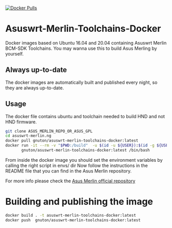 [![Docker Pulls](https://img.shields.io/docker/pulls/gnuton/asuswrt-merlin-toolchains-docker.svg)](https://hub.docker.com/r/gnuton/asuswrt-merlin-toolchains-docker)

# Asuswrt-Merlin-Toolchains-Docker
Docker images based on Ubuntu 16.04 and 20.04 containing Asuswrt Merlin BCM-SDK Toolchains.
You may wanna use this to build Asus Merling by yourself.

## Always up-to-date
The docker images are automatically built and published every night, so they are always up-to-date.

## Usage
The docker file contains ubuntu and toolchain needed to build HND and not HND firmware.

```bash
git clone ASUS_MERLIN_REPO_OR_ASUS_GPL
cd asuswrt-merlin.ng
docker pull gnuton/asuswrt-merlin-toolchains-docker:latest
docker run -it --rm -v "$PWD:/build"  -u $(id -u ${USER}):$(id -g ${USER}) \
       gnuton/asuswrt-merlin-toolchains-docker:latest /bin/bash

```
From inside the docker image you should set the environment variables by calling the right script in envs/ dir
Now follow the instructions in the README file that you can find in the  Asus Merlin repository.

For more info please check the [Asus Merlin official repository](https://github.com/RMerl/am-toolchains)

# Building and publishing the image
```bash
docker build . -t asuswrt-merlin-toolchains-docker:latest
docker push  gnuton/asuswrt-merlin-toolchains-docker:latest
```
